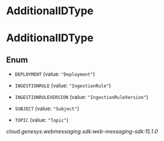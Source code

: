 # AdditionalIDType


# AdditionalIDType

## Enum


* `DEPLOYMENT` (value: `"Deployment"`)

* `INGESTIONRULE` (value: `"IngestionRule"`)

* `INGESTIONRULEVERSION` (value: `"IngestionRuleVersion"`)

* `SUBJECT` (value: `"Subject"`)

* `TOPIC` (value: `"Topic"`)




_cloud.genesys.webmessaging.sdk:web-messaging-sdk:15.1.0_

